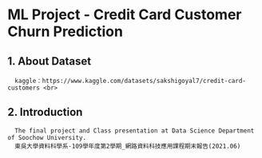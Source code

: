 # ML Project - Credit Card Customer Churn Prediction
## 1. About Dataset <br>
      kaggle：https://www.kaggle.com/datasets/sakshigoyal7/credit-card-customers <br>
      
## 2. Introduction <br>   
      The final project and Class presentation at Data Science Department of Soochow University.
      東吳大學資料科學系-109學年度第2學期_網路資料科技應用課程期末報告(2021.06)

